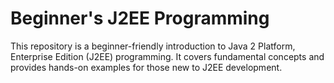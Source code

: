 # Beginner's J2EE Programming

This repository is a beginner-friendly introduction to Java 2 Platform, Enterprise Edition (J2EE) programming. It covers fundamental concepts and provides hands-on examples for those new to J2EE development.
